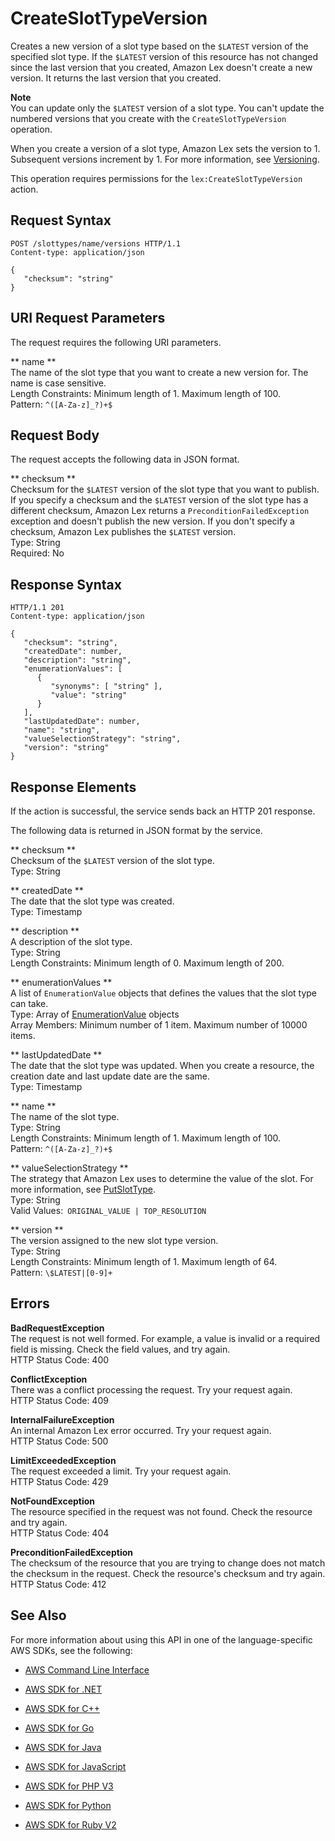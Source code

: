 # CreateSlotTypeVersion<a name="API_CreateSlotTypeVersion"></a>

Creates a new version of a slot type based on the `$LATEST` version of the specified slot type\. If the `$LATEST` version of this resource has not changed since the last version that you created, Amazon Lex doesn't create a new version\. It returns the last version that you created\. 

**Note**  
You can update only the `$LATEST` version of a slot type\. You can't update the numbered versions that you create with the `CreateSlotTypeVersion` operation\.

When you create a version of a slot type, Amazon Lex sets the version to 1\. Subsequent versions increment by 1\. For more information, see [Versioning](versioning-aliases.md#versioning-intro)\. 

This operation requires permissions for the `lex:CreateSlotTypeVersion` action\.

## Request Syntax<a name="API_CreateSlotTypeVersion_RequestSyntax"></a>

```
POST /slottypes/name/versions HTTP/1.1
Content-type: application/json

{
   "checksum": "string"
}
```

## URI Request Parameters<a name="API_CreateSlotTypeVersion_RequestParameters"></a>

The request requires the following URI parameters\.

 ** name **   
The name of the slot type that you want to create a new version for\. The name is case sensitive\.   
Length Constraints: Minimum length of 1\. Maximum length of 100\.  
Pattern: `^([A-Za-z]_?)+$` 

## Request Body<a name="API_CreateSlotTypeVersion_RequestBody"></a>

The request accepts the following data in JSON format\.

 ** checksum **   
Checksum for the `$LATEST` version of the slot type that you want to publish\. If you specify a checksum and the `$LATEST` version of the slot type has a different checksum, Amazon Lex returns a `PreconditionFailedException` exception and doesn't publish the new version\. If you don't specify a checksum, Amazon Lex publishes the `$LATEST` version\.  
Type: String  
Required: No

## Response Syntax<a name="API_CreateSlotTypeVersion_ResponseSyntax"></a>

```
HTTP/1.1 201
Content-type: application/json

{
   "checksum": "string",
   "createdDate": number,
   "description": "string",
   "enumerationValues": [ 
      { 
         "synonyms": [ "string" ],
         "value": "string"
      }
   ],
   "lastUpdatedDate": number,
   "name": "string",
   "valueSelectionStrategy": "string",
   "version": "string"
}
```

## Response Elements<a name="API_CreateSlotTypeVersion_ResponseElements"></a>

If the action is successful, the service sends back an HTTP 201 response\.

The following data is returned in JSON format by the service\.

 ** checksum **   
Checksum of the `$LATEST` version of the slot type\.  
Type: String

 ** createdDate **   
The date that the slot type was created\.  
Type: Timestamp

 ** description **   
A description of the slot type\.  
Type: String  
Length Constraints: Minimum length of 0\. Maximum length of 200\.

 ** enumerationValues **   
A list of `EnumerationValue` objects that defines the values that the slot type can take\.  
Type: Array of [EnumerationValue](API_EnumerationValue.md) objects  
Array Members: Minimum number of 1 item\. Maximum number of 10000 items\.

 ** lastUpdatedDate **   
The date that the slot type was updated\. When you create a resource, the creation date and last update date are the same\.  
Type: Timestamp

 ** name **   
The name of the slot type\.  
Type: String  
Length Constraints: Minimum length of 1\. Maximum length of 100\.  
Pattern: `^([A-Za-z]_?)+$` 

 ** valueSelectionStrategy **   
The strategy that Amazon Lex uses to determine the value of the slot\. For more information, see [PutSlotType](API_PutSlotType.md)\.  
Type: String  
Valid Values:` ORIGINAL_VALUE | TOP_RESOLUTION` 

 ** version **   
The version assigned to the new slot type version\.   
Type: String  
Length Constraints: Minimum length of 1\. Maximum length of 64\.  
Pattern: `\$LATEST|[0-9]+` 

## Errors<a name="API_CreateSlotTypeVersion_Errors"></a>

 **BadRequestException**   
The request is not well formed\. For example, a value is invalid or a required field is missing\. Check the field values, and try again\.  
HTTP Status Code: 400

 **ConflictException**   
 There was a conflict processing the request\. Try your request again\.   
HTTP Status Code: 409

 **InternalFailureException**   
An internal Amazon Lex error occurred\. Try your request again\.  
HTTP Status Code: 500

 **LimitExceededException**   
The request exceeded a limit\. Try your request again\.  
HTTP Status Code: 429

 **NotFoundException**   
The resource specified in the request was not found\. Check the resource and try again\.  
HTTP Status Code: 404

 **PreconditionFailedException**   
 The checksum of the resource that you are trying to change does not match the checksum in the request\. Check the resource's checksum and try again\.  
HTTP Status Code: 412

## See Also<a name="API_CreateSlotTypeVersion_SeeAlso"></a>

For more information about using this API in one of the language\-specific AWS SDKs, see the following:

+  [AWS Command Line Interface](http://docs.aws.amazon.com/goto/aws-cli/lex-models-2017-04-19/CreateSlotTypeVersion) 

+  [AWS SDK for \.NET](http://docs.aws.amazon.com/goto/DotNetSDKV3/lex-models-2017-04-19/CreateSlotTypeVersion) 

+  [AWS SDK for C\+\+](http://docs.aws.amazon.com/goto/SdkForCpp/lex-models-2017-04-19/CreateSlotTypeVersion) 

+  [AWS SDK for Go](http://docs.aws.amazon.com/goto/SdkForGoV1/lex-models-2017-04-19/CreateSlotTypeVersion) 

+  [AWS SDK for Java](http://docs.aws.amazon.com/goto/SdkForJava/lex-models-2017-04-19/CreateSlotTypeVersion) 

+  [AWS SDK for JavaScript](http://docs.aws.amazon.com/goto/AWSJavaScriptSDK/lex-models-2017-04-19/CreateSlotTypeVersion) 

+  [AWS SDK for PHP V3](http://docs.aws.amazon.com/goto/SdkForPHPV3/lex-models-2017-04-19/CreateSlotTypeVersion) 

+  [AWS SDK for Python](http://docs.aws.amazon.com/goto/boto3/lex-models-2017-04-19/CreateSlotTypeVersion) 

+  [AWS SDK for Ruby V2](http://docs.aws.amazon.com/goto/SdkForRubyV2/lex-models-2017-04-19/CreateSlotTypeVersion) 